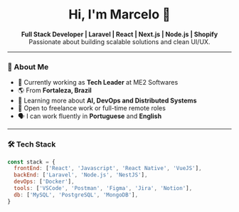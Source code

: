 <h1 align="center">Hi, I'm Marcelo 👋</h1>

<p align="center">
  <strong>Full Stack Developer | Laravel | React | Next.js | Node.js | Shopify</strong><br>
  Passionate about building scalable solutions and clean UI/UX.
</p>

---

### 🚀 About Me

- 🔭 Currently working as **Tech Leader** at ME2 Softwares
- 🌎 From **Fortaleza, Brazil**
- 🧠 Learning more about **AI, DevOps and Distributed Systems**
- 🤝 Open to freelance work or full-time remote roles
- 🗣️ I can work fluently in **Portuguese** and **English**

---

### 🛠️ Tech Stack

```js
const stack = {
  frontEnd: ['React', 'Javascript', 'React Native', 'VueJS'],
  backEnd: ['Laravel', 'Node.js', 'NestJS'],
  devOps: ['Docker'],
  tools: ['VSCode', 'Postman', 'Figma', 'Jira', 'Notion'],
  db: ['MySQL', 'PostgreSQL', 'MongoDB'],
}
